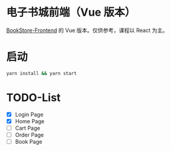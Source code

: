 # 电子书城前端（Vue 版本）
[BookStore-Frontend](https://github.com/Okabe-Rintarou-0/BookStore-Frontend) 的 Vue 版本。仅供参考，课程以 React 为主。

# 启动
```bash
yarn install && yarn start
```

# TODO-List

+ [x] Login Page
+ [x] Home Page
+ [ ] Cart Page
+ [ ] Order Page
+ [ ] Book Page  